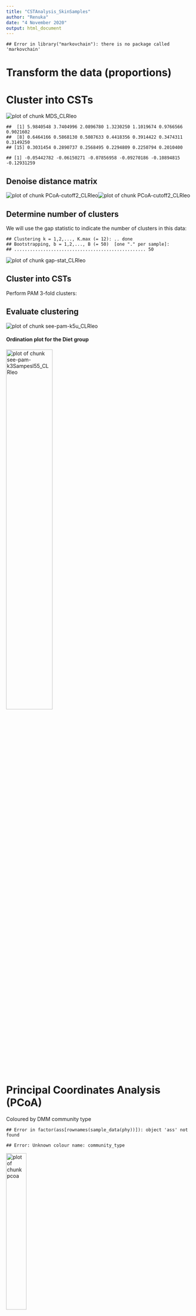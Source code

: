 ```yaml
---
title: "CSTAnalysis_SkinSamples"
author: "Renuka"
date: "4 November 2020"
output: html_document
---
```




```
## Error in library("markovchain"): there is no package called 'markovchain'
```
# Transform the data (proportions)


# Cluster into CSTs
![plot of chunk MDS_CLRleo](figure/MDS_CLRleo-1.png)

```
##  [1] 5.9840548 3.7404996 2.0896780 1.3230250 1.1019674 0.9766566 0.9021602
##  [8] 0.6464166 0.5868130 0.5087633 0.4418356 0.3914422 0.3474311 0.3149250
## [15] 0.3031454 0.2890737 0.2568495 0.2294809 0.2250794 0.2010400
```

```
## [1] -0.05442782 -0.06150271 -0.07856958 -0.09270186 -0.10894815 -0.12931259
```

## Denoise distance matrix
![plot of chunk PCoA-cutoff2_CLRleo](figure/PCoA-cutoff2_CLRleo-1.png)![plot of chunk PCoA-cutoff2_CLRleo](figure/PCoA-cutoff2_CLRleo-2.png)

## Determine number of clusters
We will use the gap statistic to indicate the number of clusters in this data:

```
## Clustering k = 1,2,..., K.max (= 12): .. done
## Bootstrapping, b = 1,2,..., B (= 50)  [one "." per sample]:
## .................................................. 50
```

![plot of chunk gap-stat_CLRleo](figure/gap-stat_CLRleo-1.png)

## Cluster into CSTs
Perform PAM 3-fold clusters:

## Evaluate clustering

![plot of chunk see-pam-k5u_CLRleo](figure/see-pam-k5u_CLRleo-1.png)

#### Ordination plot for the Diet group








<img src="figure/see-pam-k3Sampesl55_CLRleo-1.png" title="plot of chunk see-pam-k3Sampesl55_CLRleo" alt="plot of chunk see-pam-k3Sampesl55_CLRleo" width="50%" />

# Principal Coordinates Analysis (PCoA)
Coloured by DMM community type

```
## Error in factor(ass[rownames(sample_data(phy))]): object 'ass' not found
```

```
## Error: Unknown colour name: community_type
```

<img src="figure/pcoa-1.png" title="plot of chunk pcoa" alt="plot of chunk pcoa" width="33%" />

### Heatmap

```
## Error in library(BBmisc): there is no package called 'BBmisc'
```

```
## Error in loadNamespace(name): there is no package called 'BBmisc'
```

```
## Error in colnames(g1) <- colnames(otu_table(pso1)@.Data): object 'g1' not found
```

```
## Error in otu_table(g1, taxa_are_rows = T): object 'g1' not found
```

```
## Error in eval(expr, envir, enclos): object 'j' not found
```

<img src="figure/clust-diverse_CLRleo-1.png" title="plot of chunk clust-diverse_CLRleo" alt="plot of chunk clust-diverse_CLRleo" width="20%" /><img src="figure/clust-diverse_CLRleo-2.png" title="plot of chunk clust-diverse_CLRleo" alt="plot of chunk clust-diverse_CLRleo" width="20%" /><img src="figure/clust-diverse_CLRleo-3.png" title="plot of chunk clust-diverse_CLRleo" alt="plot of chunk clust-diverse_CLRleo" width="20%" />
### Boxplots for each genus in the three clusters
<img src="figure/clust-diverse_boxplot_CLRleo-1.png" title="plot of chunk clust-diverse_boxplot_CLRleo" alt="plot of chunk clust-diverse_boxplot_CLRleo" width="25%" /><img src="figure/clust-diverse_boxplot_CLRleo-2.png" title="plot of chunk clust-diverse_boxplot_CLRleo" alt="plot of chunk clust-diverse_boxplot_CLRleo" width="25%" /><img src="figure/clust-diverse_boxplot_CLRleo-3.png" title="plot of chunk clust-diverse_boxplot_CLRleo" alt="plot of chunk clust-diverse_boxplot_CLRleo" width="25%" /><img src="figure/clust-diverse_boxplot_CLRleo-4.png" title="plot of chunk clust-diverse_boxplot_CLRleo" alt="plot of chunk clust-diverse_boxplot_CLRleo" width="25%" /><img src="figure/clust-diverse_boxplot_CLRleo-5.png" title="plot of chunk clust-diverse_boxplot_CLRleo" alt="plot of chunk clust-diverse_boxplot_CLRleo" width="25%" /><img src="figure/clust-diverse_boxplot_CLRleo-6.png" title="plot of chunk clust-diverse_boxplot_CLRleo" alt="plot of chunk clust-diverse_boxplot_CLRleo" width="25%" /><img src="figure/clust-diverse_boxplot_CLRleo-7.png" title="plot of chunk clust-diverse_boxplot_CLRleo" alt="plot of chunk clust-diverse_boxplot_CLRleo" width="25%" /><img src="figure/clust-diverse_boxplot_CLRleo-8.png" title="plot of chunk clust-diverse_boxplot_CLRleo" alt="plot of chunk clust-diverse_boxplot_CLRleo" width="25%" /><img src="figure/clust-diverse_boxplot_CLRleo-9.png" title="plot of chunk clust-diverse_boxplot_CLRleo" alt="plot of chunk clust-diverse_boxplot_CLRleo" width="25%" /><img src="figure/clust-diverse_boxplot_CLRleo-10.png" title="plot of chunk clust-diverse_boxplot_CLRleo" alt="plot of chunk clust-diverse_boxplot_CLRleo" width="25%" /><img src="figure/clust-diverse_boxplot_CLRleo-11.png" title="plot of chunk clust-diverse_boxplot_CLRleo" alt="plot of chunk clust-diverse_boxplot_CLRleo" width="25%" /><img src="figure/clust-diverse_boxplot_CLRleo-12.png" title="plot of chunk clust-diverse_boxplot_CLRleo" alt="plot of chunk clust-diverse_boxplot_CLRleo" width="25%" /><img src="figure/clust-diverse_boxplot_CLRleo-13.png" title="plot of chunk clust-diverse_boxplot_CLRleo" alt="plot of chunk clust-diverse_boxplot_CLRleo" width="25%" /><img src="figure/clust-diverse_boxplot_CLRleo-14.png" title="plot of chunk clust-diverse_boxplot_CLRleo" alt="plot of chunk clust-diverse_boxplot_CLRleo" width="25%" /><img src="figure/clust-diverse_boxplot_CLRleo-15.png" title="plot of chunk clust-diverse_boxplot_CLRleo" alt="plot of chunk clust-diverse_boxplot_CLRleo" width="25%" /><img src="figure/clust-diverse_boxplot_CLRleo-16.png" title="plot of chunk clust-diverse_boxplot_CLRleo" alt="plot of chunk clust-diverse_boxplot_CLRleo" width="25%" /><img src="figure/clust-diverse_boxplot_CLRleo-17.png" title="plot of chunk clust-diverse_boxplot_CLRleo" alt="plot of chunk clust-diverse_boxplot_CLRleo" width="25%" /><img src="figure/clust-diverse_boxplot_CLRleo-18.png" title="plot of chunk clust-diverse_boxplot_CLRleo" alt="plot of chunk clust-diverse_boxplot_CLRleo" width="25%" /><img src="figure/clust-diverse_boxplot_CLRleo-19.png" title="plot of chunk clust-diverse_boxplot_CLRleo" alt="plot of chunk clust-diverse_boxplot_CLRleo" width="25%" /><img src="figure/clust-diverse_boxplot_CLRleo-20.png" title="plot of chunk clust-diverse_boxplot_CLRleo" alt="plot of chunk clust-diverse_boxplot_CLRleo" width="25%" /><img src="figure/clust-diverse_boxplot_CLRleo-21.png" title="plot of chunk clust-diverse_boxplot_CLRleo" alt="plot of chunk clust-diverse_boxplot_CLRleo" width="25%" /><img src="figure/clust-diverse_boxplot_CLRleo-22.png" title="plot of chunk clust-diverse_boxplot_CLRleo" alt="plot of chunk clust-diverse_boxplot_CLRleo" width="25%" /><img src="figure/clust-diverse_boxplot_CLRleo-23.png" title="plot of chunk clust-diverse_boxplot_CLRleo" alt="plot of chunk clust-diverse_boxplot_CLRleo" width="25%" /><img src="figure/clust-diverse_boxplot_CLRleo-24.png" title="plot of chunk clust-diverse_boxplot_CLRleo" alt="plot of chunk clust-diverse_boxplot_CLRleo" width="25%" /><img src="figure/clust-diverse_boxplot_CLRleo-25.png" title="plot of chunk clust-diverse_boxplot_CLRleo" alt="plot of chunk clust-diverse_boxplot_CLRleo" width="25%" /><img src="figure/clust-diverse_boxplot_CLRleo-26.png" title="plot of chunk clust-diverse_boxplot_CLRleo" alt="plot of chunk clust-diverse_boxplot_CLRleo" width="25%" /><img src="figure/clust-diverse_boxplot_CLRleo-27.png" title="plot of chunk clust-diverse_boxplot_CLRleo" alt="plot of chunk clust-diverse_boxplot_CLRleo" width="25%" /><img src="figure/clust-diverse_boxplot_CLRleo-28.png" title="plot of chunk clust-diverse_boxplot_CLRleo" alt="plot of chunk clust-diverse_boxplot_CLRleo" width="25%" /><img src="figure/clust-diverse_boxplot_CLRleo-29.png" title="plot of chunk clust-diverse_boxplot_CLRleo" alt="plot of chunk clust-diverse_boxplot_CLRleo" width="25%" /><img src="figure/clust-diverse_boxplot_CLRleo-30.png" title="plot of chunk clust-diverse_boxplot_CLRleo" alt="plot of chunk clust-diverse_boxplot_CLRleo" width="25%" /><img src="figure/clust-diverse_boxplot_CLRleo-31.png" title="plot of chunk clust-diverse_boxplot_CLRleo" alt="plot of chunk clust-diverse_boxplot_CLRleo" width="25%" /><img src="figure/clust-diverse_boxplot_CLRleo-32.png" title="plot of chunk clust-diverse_boxplot_CLRleo" alt="plot of chunk clust-diverse_boxplot_CLRleo" width="25%" /><img src="figure/clust-diverse_boxplot_CLRleo-33.png" title="plot of chunk clust-diverse_boxplot_CLRleo" alt="plot of chunk clust-diverse_boxplot_CLRleo" width="25%" /><img src="figure/clust-diverse_boxplot_CLRleo-34.png" title="plot of chunk clust-diverse_boxplot_CLRleo" alt="plot of chunk clust-diverse_boxplot_CLRleo" width="25%" /><img src="figure/clust-diverse_boxplot_CLRleo-35.png" title="plot of chunk clust-diverse_boxplot_CLRleo" alt="plot of chunk clust-diverse_boxplot_CLRleo" width="25%" /><img src="figure/clust-diverse_boxplot_CLRleo-36.png" title="plot of chunk clust-diverse_boxplot_CLRleo" alt="plot of chunk clust-diverse_boxplot_CLRleo" width="25%" /><img src="figure/clust-diverse_boxplot_CLRleo-37.png" title="plot of chunk clust-diverse_boxplot_CLRleo" alt="plot of chunk clust-diverse_boxplot_CLRleo" width="25%" /><img src="figure/clust-diverse_boxplot_CLRleo-38.png" title="plot of chunk clust-diverse_boxplot_CLRleo" alt="plot of chunk clust-diverse_boxplot_CLRleo" width="25%" /><img src="figure/clust-diverse_boxplot_CLRleo-39.png" title="plot of chunk clust-diverse_boxplot_CLRleo" alt="plot of chunk clust-diverse_boxplot_CLRleo" width="25%" /><img src="figure/clust-diverse_boxplot_CLRleo-40.png" title="plot of chunk clust-diverse_boxplot_CLRleo" alt="plot of chunk clust-diverse_boxplot_CLRleo" width="25%" /><img src="figure/clust-diverse_boxplot_CLRleo-41.png" title="plot of chunk clust-diverse_boxplot_CLRleo" alt="plot of chunk clust-diverse_boxplot_CLRleo" width="25%" /><img src="figure/clust-diverse_boxplot_CLRleo-42.png" title="plot of chunk clust-diverse_boxplot_CLRleo" alt="plot of chunk clust-diverse_boxplot_CLRleo" width="25%" /><img src="figure/clust-diverse_boxplot_CLRleo-43.png" title="plot of chunk clust-diverse_boxplot_CLRleo" alt="plot of chunk clust-diverse_boxplot_CLRleo" width="25%" /><img src="figure/clust-diverse_boxplot_CLRleo-44.png" title="plot of chunk clust-diverse_boxplot_CLRleo" alt="plot of chunk clust-diverse_boxplot_CLRleo" width="25%" /><img src="figure/clust-diverse_boxplot_CLRleo-45.png" title="plot of chunk clust-diverse_boxplot_CLRleo" alt="plot of chunk clust-diverse_boxplot_CLRleo" width="25%" /><img src="figure/clust-diverse_boxplot_CLRleo-46.png" title="plot of chunk clust-diverse_boxplot_CLRleo" alt="plot of chunk clust-diverse_boxplot_CLRleo" width="25%" /><img src="figure/clust-diverse_boxplot_CLRleo-47.png" title="plot of chunk clust-diverse_boxplot_CLRleo" alt="plot of chunk clust-diverse_boxplot_CLRleo" width="25%" /><img src="figure/clust-diverse_boxplot_CLRleo-48.png" title="plot of chunk clust-diverse_boxplot_CLRleo" alt="plot of chunk clust-diverse_boxplot_CLRleo" width="25%" /><img src="figure/clust-diverse_boxplot_CLRleo-49.png" title="plot of chunk clust-diverse_boxplot_CLRleo" alt="plot of chunk clust-diverse_boxplot_CLRleo" width="25%" /><img src="figure/clust-diverse_boxplot_CLRleo-50.png" title="plot of chunk clust-diverse_boxplot_CLRleo" alt="plot of chunk clust-diverse_boxplot_CLRleo" width="25%" />
### adjusted pvalues for kruskal tests By Benjamini-Hochberg



```
## Error in `$<-.data.frame`(`*tmp*`, full_name, value = structure(character(0), .Names = character(0))): replacement has 0 rows, data has 58
```

```
## Error: Problem with `filter()` input `..1`.
## ✖ object 'padj' not found
## ℹ Input `..1` is `padj < 0.25`.
```



| adjusted_pvalue|
|---------------:|
|       0.0000028|
|       0.0000106|
|       0.0000487|
|       0.0022249|
|       0.0034115|
|       0.0047219|
|       0.0090962|
|       0.0090962|
|       0.0186433|
|       0.0477387|
|       0.0493803|
##### -----------------------------------------------------------------

|        |  Veg| Mixed|
|:-------|----:|-----:|
|Clust.1 | 53.3|  46.7|
#### Fisher-exact test at the first and second visits between clusters

```
##      Diet
## CST   Mixed Veg Sum
##   1      14  16  30
##   2       5   8  13
##   3       9   6  15
##   Sum    28  30  58
```

```
## [1] "Fisher exact test p-value is: "
```

```
## [1] 0.5411113
```
